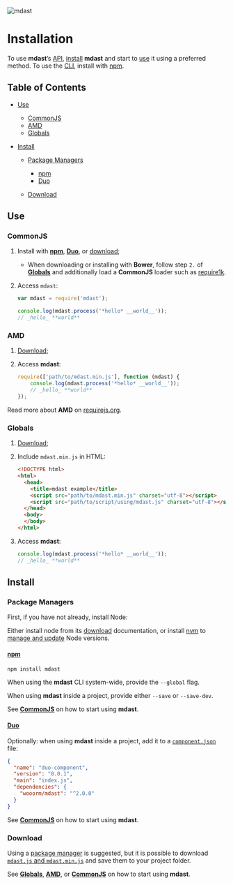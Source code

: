 ![mdast](https://cdn.rawgit.com/wooorm/mdast/master/logo.svg)

# Installation

To use **mdast**’s [API](https://github.com/wooorm/mdast#api),
[install](#install) **mdast** and start to [use](#use) it using a
preferred method. To use the [CLI](https://github.com/wooorm/mdast#cli),
install with [npm](#npm).

## Table of Contents

*   [Use](#use)

    *   [CommonJS](#commonjs)
    *   [AMD](#amd)
    *   [Globals](#globals)

*   [Install](#install)

    *   [Package Managers](#package-managers)

        *   [npm](#npm)
        *   [Duo](#duo)

    *   [Download](#download)

## Use

### CommonJS

1.  Install with [**npm**](#npm), [**Duo**](#duo), or
    [download](#download);

    *   When downloading or installing with **Bower**, follow step `2.` of
        [**Globals**](#globals) and additionally load a **CommonJS** loader
        such as [require1k](http://stuk.github.io/require1k/).

2.  Access `mdast`:

    ```js
    var mdast = require('mdast');

    console.log(mdast.process('*hello* __world__'));
    // _hello_ **world**
    ```

### AMD

1.  [Download](#download);

2.  Access **mdast**:

    ```js
    require(['path/to/mdast.min.js'], function (mdast) {
        console.log(mdast.process('*hello* __world__'));
        // _hello_ **world**
    });
    ```

Read more about **AMD** on [requirejs.org](http://requirejs.org/docs/start.html#add).

### Globals

1.  [Download](#download);

2.  Include `mdast.min.js` in HTML:

    ```html
    <!DOCTYPE html>
    <html>
      <head>
        <title>mdast example</title>
        <script src="path/to/mdast.min.js" charset="utf-8"></script>
        <script src="path/to/script/using/mdast.js" charset="utf-8"></script>
      </head>
      <body>
      </body>
    </html>
    ```

3.  Access **mdast**:

    ```js
    console.log(mdast.process('*hello* __world__'));
    // _hello_ **world**
    ```

## Install

### Package Managers

First, if you have not already, install Node:

Either install node from its [download](https://nodejs.org/en/download/)
documentation, or install [nvm](https://github.com/creationix/nvm#install-script)
to [manage and update](https://github.com/creationix/nvm#usage) Node versions.

#### [npm](https://docs.npmjs.com/cli/install)

```sh
npm install mdast
```

When using the **mdast** CLI system-wide, provide the `--global` flag.

When using **mdast** inside a project, provide either `--save` or `--save-dev`.

See [**CommonJS**](#commonjs) on how to start using **mdast**.

#### [Duo](http://duojs.org#getting-started)

Optionally: when using **mdast** inside a project, add it to a
[`component.json`](http://duojs.org/#ii-components) file:

```json
{
  "name": "duo-component",
  "version": "0.0.1",
  "main": "index.js",
  "dependencies": {
    "wooorm/mdast": "^2.0.0"
  }
}
```

See [**CommonJS**](#commonjs) on how to start using **mdast**.

### Download

Using a [package manager](#package-managers) is suggested, but it is possible
to download [`mdast.js` and `mdast.min.js`](https://github.com/wooorm/mdast/releases)
and save them to your project folder.

See [**Globals**](#globals), [**AMD**](#amd), or [**CommonJS**](#commonjs) on
how to start using **mdast**.
